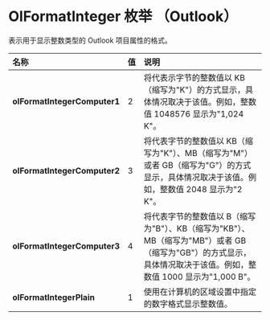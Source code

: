 
# OlFormatInteger 枚举 （Outlook）

表示用于显示整数类型的 Outlook 项目属性的格式。



|**名称**|**值**|**说明**|
|:-----|:-----|:-----|
|**olFormatIntegerComputer1**|2|将代表示字节的整数值以 KB（缩写为"K"）的方式显示，具体情况取决于该值。例如，整数值 1048576 显示为"1,024 K"。|
|**olFormatIntegerComputer2**|3|将代表字节的整数值以 KB（缩写为"K"）、MB（缩写为"M"）或者 GB（缩写为"G"）的方式显示，具体情况取决于该值。例如，整数值 2048 显示为"2 K"。|
|**olFormatIntegerComputer3**|4|将代表字节的整数值以 B（缩写为"B"）、KB（缩写为"KB"）、MB（缩写为"MB"）或者 GB（缩写为"GB"）的方式显示，具体情况取决于该值。例如，整数值 1000 显示为"1,000 B"。|
|**olFormatIntegerPlain**|1|使用在计算机的区域设置中指定的数字格式显示整数值。|
